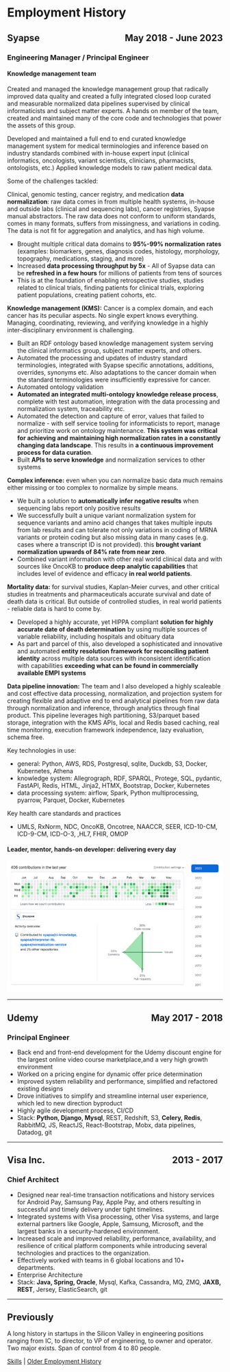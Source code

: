 # Employment History

## Syapse &nbsp;&nbsp;&nbsp;&nbsp; <span style="float:right">May 2018 - June 2023</span>

### Engineering Manager / Principal Engineer

#### Knowledge management team

Created and managed the knowledge management group that radically improved data quality and created a fully integrated closed loop curated and measurable normalized data pipelines supervised by clinical informaticists and subject matter experts. A hands on member of the team, created and maintained many of the core code and technologies that power the assets of this group.

Developed and maintained a full end to end curated knowledge management system for medical terminologies and inference based on industry standards combined with in-house expert input (clinical informatics, oncologists, variant scientists, clinicians, pharmacists, ontologists, etc.) Applied knowledge models to raw patient medical data.

Some of the challenges tackled:

Clinical, genomic testing, cancer registry, and medication **data normalization**: raw data comes in from multiple health systems, in-house and outside labs (clinical and sequencing labs), cancer registries, Syapse manual abstractors. The raw data does not conform to uniform standards, comes in many formats, suffers from missingness, and variations in coding. The data is not fit for aggregation and analytics, and has high volume.

* Brought multiple critical data domains to **95%-99% normalization rates** (examples: biomarkers, genes, diagnosis codes, histology, morphology, topography, medications, staging, and more)
* Increased **data processing throughput by 5x** - All of Syapse data can be **refreshed in a few hours** for millions of patients from tens of sources
* This is at the foundation of enabling retrospective studies, studies related to clinical trials, finding patients for clinical trials, exploring patient populations, creating patient cohorts, etc.

**Knowledge management (KMS):** Cancer is a complex domain, and each cancer has its peculiar aspects. No single expert knows everything. Managing, coordinating, reviewing, and verifying knowledge in a highly inter-disciplinary environment is challenging.

* Built an RDF ontology based knowledge management system serving the clinical informatics group, subject matter experts, and others.
* Automated the processing and updates of industry standard terminologies, integrated with Syapse specific annotations, additions, overrides, synonyms etc. Also adaptations to the cancer domain when the standard terminologies were insufficiently expressive for cancer.
* Automated ontology validation
* **Automated an integrated multi-ontology knowledge release process**, complete with test automation, integration with the data processing and normalization system, traceability etc.
* Automated the detection and capture of error, values that failed to normalize - with self service tooling for informaticists to report, manage and prioritize work on ontology maintenance. **This system was critical for achieving and maintaining high normalization rates in a constantly changing data landscape**. This results in **a continuous improvement process for data curation**.
* Built **APIs to serve knowledge** and normalization services to other systems

**Complex inference:** even when you can normalize basic data much remains either missing or too complex to normalize by simple means.

* We built a solution to **automatically infer negative results** when sequencing labs report only positive results
* We successfully built a unique variant normalization system for sequence variants and amino acid changes that takes multiple inputs from lab results and can tolerate not only variations in coding of MRNA variants or protein coding but also missing data in many cases (e.g. cases where a transcript ID is not provided). this **brought variant normalization upwards of 84% rate from near zero**.
* Combined variant information with other real world clinical data and with sources like OncoKB to **produce deep analytic capabilities** that includes level of evidence and efficacy **in real world patients**.

**Mortality data:** for survival studies, Kaplan-Meier curves, and other critical studies in treatments and pharmaceuticals accurate survival and date of death data is critical. But outside of controlled studies, in real world patients - reliable data is hard to come by.

* Developed a highly accurate, yet HIPPA compliant **solution for highly accurate date of death determination** by using multiple sources of variable reliability, including hospitals and obituary data
* As part and parcel of this, also developed a sophisticated and innovative and automated **entity resolution framework for reconciling patient identity** across multiple data sources with inconsistent identification with capabilities **exceeding what can be found in commercially available EMPI systems**

**Data pipeline innovation:** The team and I also developed a highly scaleable and cost effective data processing, normalization, and projection system for creating flexible and adaptive end to end analytical pipelines from raw data through normalization and inference, through analytics through final product. This pipeline leverages high partitioning, S3/parquet based storage, integration with the KMS APIs, local and Redis based caching, real time monitoring, execution framework independence, lazy evaluation, schema free.

Key technologies in use: 

* general: Python, AWS, RDS, Postgresql, sqlite, Duckdb, S3, Docker, Kubernetes, Athena
* knowledge system: Allegrograph, RDF, SPARQL, Protege, SQL, pydantic, FastAPI, Redis, HTML, Jinja2, HTMX, Bootstrap, Docker, Kubernetes
* data processing system: airflow, Spark, Python multiprocessing, pyarrow, Parquet, Docker, Kubernetes

Key health care standards and practices

* UMLS, RxNorm, NDC, OncoKB, Oncotree, NAACCR, SEER, ICD-10-CM, ICD-9-CM, ICD-O-3, ,HL7, FHIR, OMOP

#### Leader, mentor, hands-on developer: delivering every day

![github activity 2023](github-history-2023.png)

------

## Udemy &nbsp;&nbsp;&nbsp;&nbsp; <span style="float:right">May 2017 - 2018</span>

### Principal Engineer

- Back end and front-end development for the Udemy discount engine for the largest online video course marketplace,and a very high growth environment
- Worked on a pricing engine for dynamic offer price determination
- Improved system reliability and performance, simplified and refactored existing designs
- Drove initiatives to simplify and streamline internal user experience, which led to new direction byproduct
- Highly agile development process, CI/CD
- Stack: **Python, Django, Mysql**, REST, Redshift, S3, **Celery, Redis**, RabbitMQ, JS, ReactJS, React-Bootstrap, Mobx, data pipelines, Datadog, git 

------

## Visa Inc. &nbsp;&nbsp;&nbsp;&nbsp; <span style="float:right">2013 - 2017</span>

### Chief Architect

* Designed near real-time transaction notifications and history services for Android Pay, Samsung Pay, Apple Pay, and others resulting in successful and timely delivery under tight timelines.
* Integrated systems with Visa processing, other Visa systems, and large external partners like Google, Apple, Samsung, Microsoft, and the largest banks in a security-hardened environment.
* Increased scale and improved reliability, performance, availability, and resilience of critical platform components while introducing several technologies and practices to the organization.
* Effectively worked with teams in 6 global locations and 10+ departments.
* Enterprise Architecture
* Stack: **Java, Spring, Oracle**, Mysql, Kafka, Cassandra, MQ, ZMQ, **JAXB, REST**, Jersey, ElasticSearch, git

----

## Previously

A long history in startups in the Silicon Valley in engineering positions ranging from IC, to director, to VP of engineering, to owner and operator. Two major exists. Span of control from 4 to 80 people.

[Skills](skills.md)  |  [Older Employment History](older-history.md)